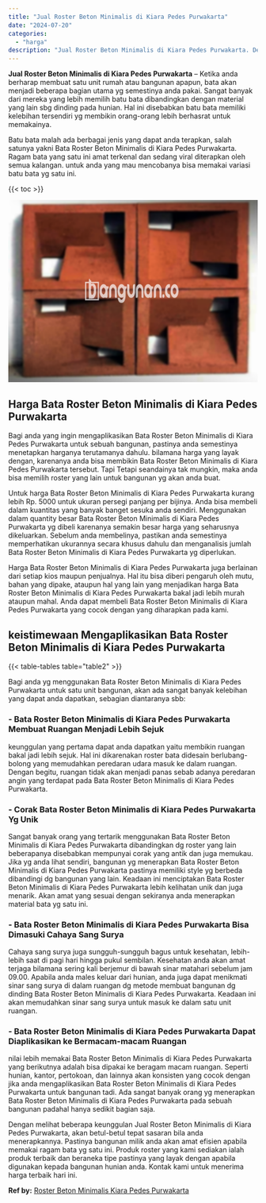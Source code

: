 ```yaml
---
title: "Jual Roster Beton Minimalis di Kiara Pedes Purwakarta"
date: "2024-07-20"
categories: 
  - "harga"
description: "Jual Roster Beton Minimalis di Kiara Pedes Purwakarta. Dengan melihat beberapa keunggulan Jual Roster Beton Minimalis di Kiara Pedes Purwakarta, akan betul-b..."
---
```


**Jual Roster Beton Minimalis di Kiara Pedes Purwakarta** – Ketika anda berharap membuat satu unit rumah atau bangunan apapun, bata akan menjadi beberapa bagian utama yg semestinya anda pakai. Sangat banyak dari mereka yang lebih memilih batu bata dibandingkan dengan material yang lain sbg dinding pada hunian. Hal ini disebabkan batu bata memiliki kelebihan tersendiri yg membikin orang-orang lebih berhasrat untuk memakainya.

Batu bata malah ada berbagai jenis yang dapat anda terapkan, salah satunya yakni Bata Roster Beton Minimalis di Kiara Pedes Purwakarta. Ragam bata yang satu ini amat terkenal dan sedang viral diterapkan oleh semua kalangan. untuk anda yang mau mencobanya bisa memakai variasi batu bata yg satu ini.

{{< toc >}}

![Jual Roster Beton Minimalis di Kiara Pedes Purwakarta](/images/bata-roster-minimalis-14.png)

## Harga Bata Roster Beton Minimalis di Kiara Pedes Purwakarta

Bagi anda yang ingin mengaplikasikan Bata Roster Beton Minimalis di Kiara Pedes Purwakarta untuk sebuah bangunan, pastinya anda semestinya menetapkan harganya terutamanya dahulu. bilamana harga yang layak dengan, karenanya anda bisa membikin Bata Roster Beton Minimalis di Kiara Pedes Purwakarta tersebut. Tapi Tetapi seandainya tak mungkin, maka anda bisa memilih roster yang lain untuk bangunan yg akan anda buat.

Untuk harga Bata Roster Beton Minimalis di Kiara Pedes Purwakarta kurang lebih Rp. 5000 untuk ukuran persegi panjang per bijinya. Anda bisa membeli dalam kuantitas yang banyak banget sesuka anda sendiri. Menggunakan dalam quantity besar Bata Roster Beton Minimalis di Kiara Pedes Purwakarta yg dibeli karenanya semakin besar harga yang seharusnya dikeluarkan. Sebelum anda membelinya, pastikan anda semestinya memperhatikan ukurannya secara khusus dahulu dan menganalisis jumlah Bata Roster Beton Minimalis di Kiara Pedes Purwakarta yg diperlukan.

Harga Bata Roster Beton Minimalis di Kiara Pedes Purwakarta juga berlainan dari setiap kios maupun penjualnya. Hal itu bisa diberi pengaruh oleh mutu, bahan yang dipake, ataupun hal yang lain yang menjadikan harga Bata Roster Beton Minimalis di Kiara Pedes Purwakarta bakal jadi lebih murah ataupun mahal. Anda dapat membeli Bata Roster Beton Minimalis di Kiara Pedes Purwakarta yang cocok dengan yang diharapkan pada kami.

## keistimewaan Mengaplikasikan Bata Roster Beton Minimalis di Kiara Pedes Purwakarta

{{< table-tables table="table2" >}}

Bagi anda yg menggunakan Bata Roster Beton Minimalis di Kiara Pedes Purwakarta untuk satu unit bangunan, akan ada sangat banyak kelebihan yang dapat anda dapatkan, sebagian diantaranya sbb:

### \- Bata Roster Beton Minimalis di Kiara Pedes Purwakarta Membuat Ruangan Menjadi Lebih Sejuk

keunggulan yang pertama dapat anda dapatkan yaitu membikin ruangan bakal jadi lebih sejuk. Hal ini dikarenakan roster bata didesain berlubang-bolong yang memudahkan peredaran udara masuk ke dalam ruangan. Dengan begitu, ruangan tidak akan menjadi panas sebab adanya peredaran angin yang terdapat pada Bata Roster Beton Minimalis di Kiara Pedes Purwakarta.

### \- Corak Bata Roster Beton Minimalis di Kiara Pedes Purwakarta Yg Unik

Sangat banyak orang yang tertarik menggunakan Bata Roster Beton Minimalis di Kiara Pedes Purwakarta dibandingkan dg roster yang lain beberapanya disebabkan mempunyai corak yang antik dan juga memukau. Jika yg anda lihat sendiri, bangunan yg menerapkan Bata Roster Beton Minimalis di Kiara Pedes Purwakarta pastinya memiliki style yg berbeda dibandingi dg bangunan yang lain. Keadaan ini menciptakan Bata Roster Beton Minimalis di Kiara Pedes Purwakarta lebih kelihatan unik dan juga menarik. Akan amat yang sesuai dengan sekiranya anda menerapkan material bata yg satu ini.

### \- Bata Roster Beton Minimalis di Kiara Pedes Purwakarta Bisa Dimasuki Cahaya Sang Surya

Cahaya sang surya juga sungguh-sungguh bagus untuk kesehatan, lebih-lebih saat di pagi hari hingga pukul sembilan. Kesehatan anda akan amat terjaga bilamana sering kali berjemur di bawah sinar matahari sebelum jam 09.00. Apabila anda males keluar dari hunian, anda juga dapat menikmati sinar sang surya di dalam ruangan dg metode membuat bangunan dg dinding Bata Roster Beton Minimalis di Kiara Pedes Purwakarta. Keadaan ini akan memudahkan sinar sang surya untuk masuk ke dalam satu unit ruangan.

### \- Bata Roster Beton Minimalis di Kiara Pedes Purwakarta Dapat Diaplikasikan ke Bermacam-macam Ruangan

nilai lebih memakai Bata Roster Beton Minimalis di Kiara Pedes Purwakarta yang berikutnya adalah bisa dipakai ke beragam macam ruangan. Seperti hunian, kantor, pertokoan, dan lainnya akan konsisten yang cocok dengan jika anda mengaplikasikan Bata Roster Beton Minimalis di Kiara Pedes Purwakarta untuk bangunan tadi. Ada sangat banyak orang yg menerapkan Bata Roster Beton Minimalis di Kiara Pedes Purwakarta pada sebuah bangunan padahal hanya sedikit bagian saja.

Dengan melihat beberapa keunggulan Jual Roster Beton Minimalis di Kiara Pedes Purwakarta, akan betul-betul tepat sasaran bila anda menerapkannya. Pastinya bangunan milik anda akan amat efisien apabila memakai ragam bata yg satu ini. Produk roster yang kami sediakan ialah produk terbaik dan beraneka tipe pastinya yang layak dengan apabila digunakan kepada bangunan hunian anda. Kontak kami untuk menerima harga terbaik hari ini.

**Ref by:** [Roster Beton Minimalis Kiara Pedes Purwakarta](https://id.wikipedia.org/wiki/Roster)
